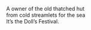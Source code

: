 A owner of the old thatched hut    
from cold streamlets for the sea    
It’s the Doll’s Festival.    

